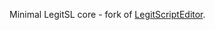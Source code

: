 Minimal LegitSL core - fork of [LegitScriptEditor](https://radiance-cascades.github.io/LegitScriptEditor/).